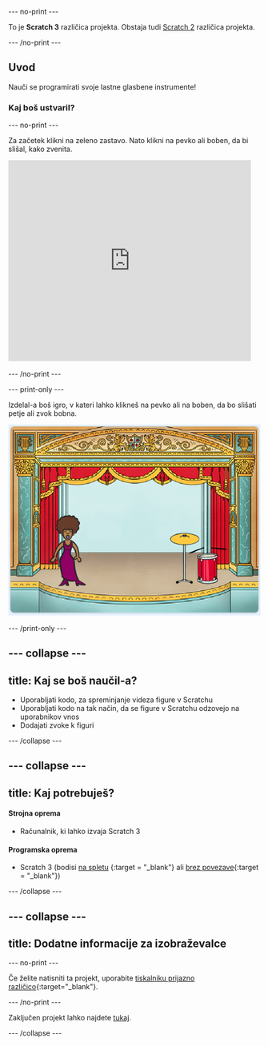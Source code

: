 \--- no-print \---

To je **Scratch 3** različica projekta. Obstaja tudi [Scratch 2](https://projects.raspberrypi.org/en/projects/rock-band-scratch2) različica projekta.

\--- /no-print \---

## Uvod

Nauči se programirati svoje lastne glasbene instrumente!

### Kaj boš ustvaril?

\--- no-print \---

Za začetek klikni na zeleno zastavo. Nato klikni na pevko ali boben, da bi slišal, kako zvenita.

<div class="scratch-preview">
  <iframe allowtransparency="true" width="485" height="402" src="https://scratch.mit.edu/projects/embed/276872220/?autostart=false" frameborder="0" scrolling="no"></iframe>
</div>

\--- /no-print \---

\--- print-only \---

Izdelal-a boš igro, v kateri lahko klikneš na pevko ali na boben, da bo slišati petje ali zvok bobna.

![posnetek zaslona igre](images/demo.png)

\--- /print-only \---

## \--- collapse \---

## title: Kaj se boš naučil-a?

+ Uporabljati kodo, za spreminjanje videza figure v Scratchu
+ Uporabljati kodo na tak način, da se figure v Scratchu odzovejo na uporabnikov vnos
+ Dodajati zvoke k figuri

\--- /collapse \---

## \--- collapse \---

## title: Kaj potrebuješ?

#### Strojna oprema

+ Računalnik, ki lahko izvaja Scratch 3

#### Programska oprema

+ Scratch 3 (bodisi [na spletu](http://rpf.io/scratchon) {:target = "_blank"} ali [brez povezave](http://rpf.io/scratchoff){:target = "_blank"})

\--- /collapse \---

## \--- collapse \---

## title: Dodatne informacije za izobraževalce

\--- no-print \---

Če želite natisniti ta projekt, uporabite [tiskalniku prijazno različico](https://projects.raspberrypi.org/en/projects/rock-band/print){:target="_blank"}.

\--- /no-print \---

Zaključen projekt lahko najdete [tukaj](http://rpf.io/p/en/rock-band-get).

\--- /collapse \---